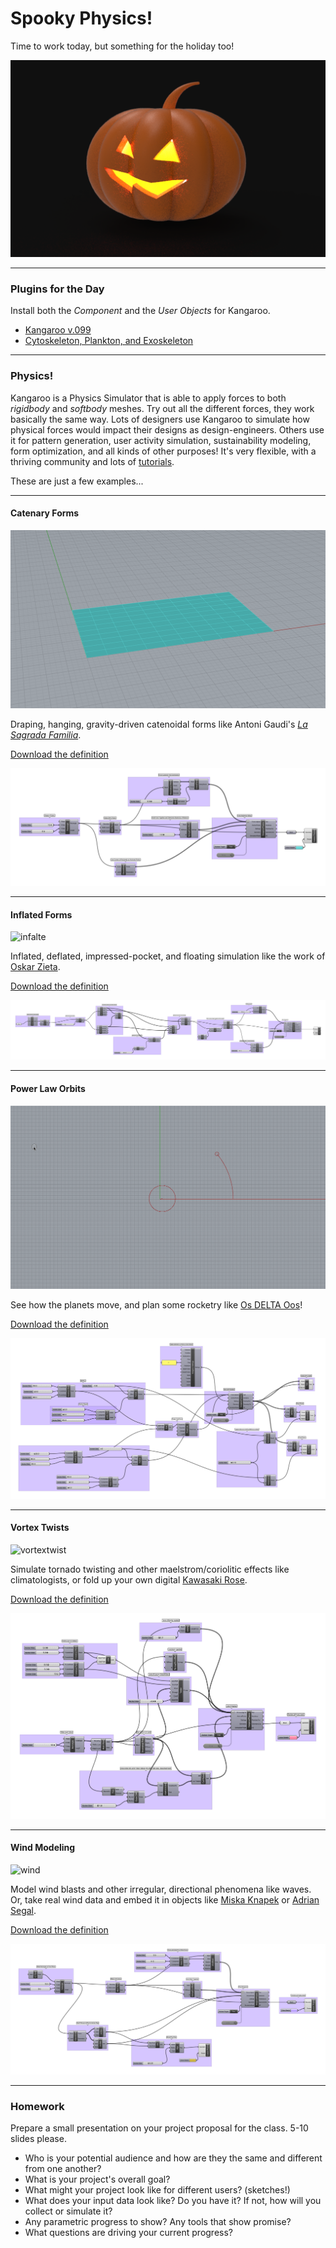 # Spooky Physics!

Time to work today, but something for the holiday too! 

![pumpkin](pumpkin.png)

----

### Plugins for the Day

Install both the *Component* and the *User Objects* for Kangaroo.

- [Kangaroo v.099](https://www.food4rhino.com/app/kangaroo-physics)
- [Cytoskeleton, Plankton, and Exoskeleton](https://www.grasshopper3d.com/group/exoskeleton)

-----

### Physics!

Kangaroo is a Physics Simulator that is able to apply forces to both *rigidbody* and *softbody* meshes. Try out all the different forces, they work basically the same way. Lots of designers use Kangaroo to simulate how physical forces would impact their designs as design-engineers. Others use it for pattern generation, user activity simulation, sustainability modeling, form optimization, and all kinds of other purposes! It's very flexible, with a thriving community and lots of [tutorials](https://www.youtube.com/watch?v=zeRe57uoEJQ). 

These are just a few examples...

-----

#### Catenary Forms

![catenary](catenary.gif)

Draping, hanging, gravity-driven catenoidal forms like Antoni Gaudi's [*La Sagrada Familia*](http://mathstat.slu.edu/escher/index.php/The_Geometry_of_Antoni_Gaudi#Catenary_Arches_and_Catenoids).

[Download the definition](catenary.gh)

![catenary](catenary.png)

-----

#### Inflated Forms

![infalte](inflate.gif)

Inflated, deflated, impressed-pocket, and floating simulation like the work of [Oskar Zieta](https://zieta.pl).

[Download the definition](inflate.gh)

![infalte](inflate.png)

-----

#### Power Law Orbits

![orbit](orbit.gif)

See how the planets move, and plan some rocketry like [Os DELTA Oos](https://www.osandoos.com)!

[Download the definition](orbit.gh)

![orbit](orbit.png)

-----

#### Vortex Twists

![vortextwist](vortextwist.gif)

Simulate tornado twisting and other maelstrom/coriolitic effects like climatologists, or fold up your own digital [Kawasaki Rose](https://www.youtube.com/watch?v=MgXXcY43B7s).

[Download the definition](vortextwist.gh)

![vortextwist](vortextwist.png)

-----

#### Wind Modeling

![wind](wind.gif)

Model wind blasts and other irregular, directional phenomena like waves. Or, take real wind data and embed it in objects like [Miska Knapek](http://knapek.org) or [Adrian Segal](https://www.adriensegal.com).

[Download the definition](wind.gh)

![wind](wind.png)

-----

### Homework

Prepare a small presentation on your project proposal for the class. 5-10 slides please.

- Who is your potential audience and how are they the same and different from one another?
- What is your project's overall goal?
- What might your project look like for different users? (sketches!)
- What does your input data look like? Do you have it? If not, how will you collect or simulate it?
- Any parametric progress to show? Any tools that show promise?
- What questions are driving your current progress?
